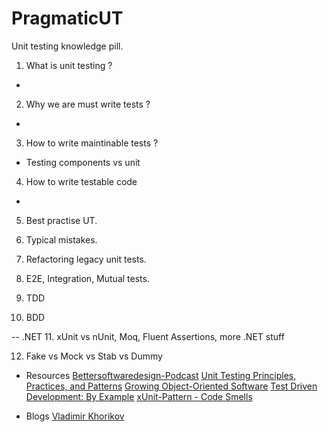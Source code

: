 # PragmaticUT
Unit testing knowledge pill.

1. What is unit testing ?
- 
2. Why we are must write tests ?
- 
3. How to write maintinable tests ?
 - Testing components vs unit
4. How to write testable code
- 
5. Best practise UT.

6. Typical mistakes. 

7. Refactoring legacy unit tests.

8. E2E, Integration, Mutual tests.

9. TDD

10. BDD

-- .NET
11. xUnit vs nUnit, Moq, Fluent Assertions, more .NET stuff

12. Fake vs Mock vs Stab vs Dummy


- Resources 
[Bettersoftwaredesign-Podcast](https://bettersoftwaredesign.pl/)
[Unit Testing Principles, Practices, and Patterns](https://www.manning.com/books/unit-testing)
[Growing Object-Oriented Software](http://www.growing-object-oriented-software.com/)
[Test Driven Development: By Example](https://www.amazon.com/Test-Driven-Development-Kent-Beck/dp/0321146530)
[xUnit-Pattern - Code Smells](http://xunitpatterns.com/Test%20Smells.html)

- Blogs
[Vladimir Khorikov](https://enterprisecraftsmanship.com/)
